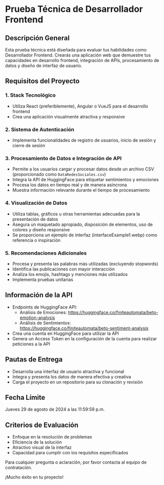 # Prueba Técnica de Desarrollador Frontend

## Descripción General

Esta prueba técnica está diseñada para evaluar tus habilidades como Desarrollador Frontend. Crearás una aplicación web que demuestre tus capacidades en desarrollo frontend, integración de APIs, procesamiento de datos y diseño de interfaz de usuario.

## Requisitos del Proyecto

### 1. Stack Tecnológico

- Utiliza React (preferiblemente), Angular o VueJS para el desarrollo frontend
- Crea una aplicación visualmente atractiva y responsive

### 2. Sistema de Autenticación

- Implementa funcionalidades de registro de usuarios, inicio de sesión y cierre de sesión

### 3. Procesamiento de Datos e Integración de API

- Permite a los usuarios cargar y procesar datos desde un archivo CSV (proporcionado como `DataRedesSociales.csv`)
- Integra la API de HuggingFace para etiquetar sentimientos y emociones
- Procesa los datos en tiempo real y de manera asíncrona
- Muestra información relevante durante el tiempo de procesamiento

### 4. Visualización de Datos

- Utiliza tablas, gráficos u otras herramientas adecuadas para la presentación de datos
- Asegura un maquetado apropiado, disposición de elementos, uso de colores y diseño responsive
- Se proporciona un ejemplo de interfaz (interfaceExample1.webp) como referencia o inspiración

### 5. Recomendaciones Adicionales

- Procesa y presenta las palabras más utilizadas (excluyendo stopwords)
- Identifica las publicaciones con mayor interacción
- Analiza los emojis, hashtags y menciones más utilizados
- Implementa pruebas unitarias

## Información de la API

- Endpoints de HuggingFace API:
  - Análisis de Emociones: https://huggingface.co/finiteautomata/beto-emotion-analysis
  - Análisis de Sentimientos: https://huggingface.co/finiteautomata/beto-sentiment-analysis
- Crea una cuenta en HuggingFace para utilizar la API
- Genera un Access Token en la configuración de la cuenta para realizar peticiones a la API

## Pautas de Entrega

- Desarrolla una interfaz de usuario atractiva y funcional
- Integra y presenta los datos de manera efectiva y creativa
- Carga el proyecto en un repositorio para su clonación y revisión

## Fecha Límite

Jueves 29 de agosto de 2024 a las 11:59:59 p.m.

## Criterios de Evaluación

- Enfoque en la resolución de problemas
- Eficiencia de la solución
- Atractivo visual de la interfaz
- Capacidad para cumplir con los requisitos especificados

Para cualquier pregunta o aclaración, por favor contacta al equipo de contratación.

¡Mucho éxito en tu proyecto!